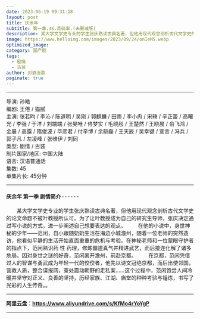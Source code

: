 ```yaml
---
date: 2023-06-19 09:31:18
layout: post
title: 庆余年
subtitle: 第一季.4K.高码率.(未删减版)
description: 某大学文学史专业的学生张庆熟读古典名著，但他用现代观念剖析古代文学史的论文命题不被叶教授所认可。为了让叶教授成为自己的研究生导师，张庆决定通过写小说的方式，进一步阐述自己想要表达的观点...
image: https://www.helloimg.com/images/2023/09/24/onIeMS.webp
optimized_image: 
category: 国产剧
tags:
  - 剧情
  - 古装
author: 对酒当歌
paginate: true
---
```



---

导演: 孙皓  
编剧: 王倦 / 猫腻  
主演: 张若昀 / 李沁 / 陈道明 / 吴刚 / 郭麒麟 / 田雨 / 李小冉 / 宋轶 / 辛芷蕾 / 高曙光 / 李强 / 于洋 / 刘端端 / 张昊唯 / 佟梦实 / 毛晓彤 / 王楚然 / 王晓晨 / 俞飞鸿 / 金晨 / 高露 / 隋俊波 / 毕彦君 / 付辛博 / 余皑磊 / 王天辰 / 吴幸键 / 宣言 / 冯兵 / 郭子凡 / 左凌峰 / 张维伊 / 刘同  
类型: 剧情 / 古装  
制片国家/地区: 中国大陆  
语言: 汉语普通话  
集数: 45  
单集片长: 45分钟  

---

#### 庆余年 第一季 剧情简介 · · · · · ·

　　某大学文学史专业的学生张庆熟读古典名著，但他用现代观念剖析古代文学史的论文命题不被叶教授所认可。为了让叶教授成为自己的研究生导师，张庆决定通过写小说的方式，进一步阐述自己想要表达的观点。
　　在他的小说中，身世神秘的少年——范闲，自小跟随奶奶生活在海边小城澹州，随着一位老师的突然造访，他看似平静的生活开始直面重重的危机与考验。在神秘老师和一位蒙眼守护者的指点下，范闲熟识药 性 药理，修炼霸道真气并精进武艺，而后接连化解了诸多危局。因对身世之谜的好奇，范闲离开澹州，前赴京都。
　　在京都，范闲凭借过人的智谋与勇武成为年轻一代的佼佼者，他先以诗文冠绝京都，而后出使邻国，营救人质，整合谍报网，查处震动朝野的走私案……这个过程中，范闲饱尝人间冷暖并坚守对正义、良善的坚持，历经家族、江湖、庙堂的种种考验与锤炼，书写了光彩的人生传奇。。

---

**阿里云盘：<https://www.aliyundrive.com/s/KfMo4rYoYgP>**

---
